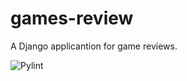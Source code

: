 # games-review
A Django applicantion for game reviews.

![Pylint](https://github.com/LucasAlvws/games-review/actions/workflows/pylint.yml/badge.svg?branch=main)
